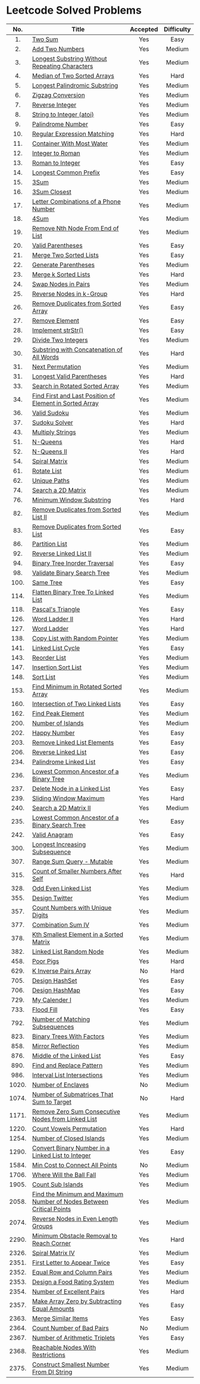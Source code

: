 # Leetcode Solved Problems

|  No.  | Title                                                                                                                                                                       | Accepted | Difficulty |
| :---: | --------------------------------------------------------------------------------------------------------------------------------------------------------------------------- | :------: | :--------: |
|  1.   | [Two Sum](https://leetcode.com/problems/two-sum)                                                                                                                            |   Yes    |    Easy    |
|  2.   | [Add Two Numbers](https://leetcode.com/add-two-numbers)                                                                                                                     |   Yes    |   Medium   |
|  3.   | [Longest Substring Without Repeating Characters](https://leetcode.com/problems/longest-substring-without-repeating-characters/)                                             |   Yes    |   Medium   |
|  4.   | [Median of Two Sorted Arrays](https://leetcode.com/problems/median-of-two-sorted-arrays/)                                                                                   |   Yes    |    Hard    |
|  5.   | [Longest Palindromic Substring](https://leetcode.com/problems/longest-palindromic-substring/)                                                                               |   Yes    |   Medium   |
|  6.   | [Zigzag Conversion](https://leetcode.com/problems/zigzag-conversion/)                                                                                                       |   Yes    |   Medium   |
|  7.   | [Reverse Integer](https://leetcode.com/problems/reverse-integer/)                                                                                                           |   Yes    |   Medium   |
|  8.   | [String to Integer (atoi)](https://leetcode.com/problems/string-to-integer-atoi/submissions/)                                                                               |   Yes    |   Medium   |
|  9.   | [Palindrome Number](https://leetcode.com/problems/palindrome-number/submissions/)                                                                                           |   Yes    |    Easy    |
|  10.  | [Regular Expression Matching](https://leetcode.com/problems/regular-expression-matching/)                                                                                   |   Yes    |    Hard    |
|  11.  | [Container With Most Water](https://leetcode.com/problems/container-with-most-water/)                                                                                       |   Yes    |   Medium   |
|  12.  | [Integer to Roman](https://leetcode.com/problems/integer-to-roman/)                                                                                                         |   Yes    |   Medium   |
|  13.  | [Roman to Integer](https://leetcode.com/problems/roman-to-integer/)                                                                                                         |   Yes    |    Easy    |
|  14.  | [Longest Common Prefix](https://leetcode.com/problems/longest-common-prefix/submissions/)                                                                                   |   Yes    |    Easy    |
|  15.  | [3Sum](https://leetcode.com/problems/3sum)                                                                                                                                  |   Yes    |   Medium   |
|  16.  | [3Sum Closest](https://leetcode.com/problems/3sum-closest/)                                                                                                                 |   Yes    |   Medium   |
|  17.  | [Letter Combinations of a Phone Number](https://leetcode.com/problems/letter-combinations-of-a-phone-number/)                                                               |   Yes    |   Medium   |
|  18.  | [4Sum](https://leetcode.com/problems/4sum)                                                                                                                                  |   Yes    |   Medium   |
|  19.  | [Remove Nth Node From End of List](https://leetcode.com/problems/remove-nth-node-from-end-of-list/)                                                                         |   Yes    |   Medium   |
|  20.  | [Valid Parentheses](https://leetcode.com/problems/valid-parentheses/)                                                                                                       |   Yes    |    Easy    |
|  21.  | [Merge Two Sorted Lists](https://leetcode.com/problems/merge-two-sorted-lists/)                                                                                             |   Yes    |    Easy    |
|  22.  | [Generate Parentheses](https://leetcode.com/problems/generate-parentheses/)                                                                                                 |   Yes    |   Medium   |
|  23.  | [Merge k Sorted Lists](https://leetcode.com/problems/merge-k-sorted-lists/)                                                                                                 |   Yes    |    Hard    |
|  24.  | [Swap Nodes in Pairs](https://leetcode.com/problems/swap-nodes-in-pairs/)                                                                                                   |   Yes    |   Medium   |
|  25.  | [Reverse Nodes in k-Group](https://leetcode.com/problems/reverse-nodes-in-k-group/)                                                                                         |   Yes    |    Hard    |
|  26.  | [Remove Duplicates from Sorted Array](https://leetcode.com/problems/remove-duplicates-from-sorted-array/)                                                                   |   Yes    |    Easy    |
|  27.  | [Remove Element](https://leetcode.com/problems/remove-element/)                                                                                                             |   Yes    |    Easy    |
|  28.  | [Implement strStr()](https://leetcode.com/problems/implement-strstr/)                                                                                                       |   Yes    |    Easy    |
|  29.  | [Divide Two Integers](https://leetcode.com/problems/divide-two-integers/)                                                                                                   |   Yes    |   Medium   |
|  30.  | [Substring with Concatenation of All Words](https://leetcode.com/problems/substring-with-concatenation-of-all-words/)                                                       |   Yes    |    Hard    |
|  31.  | [Next Permutation](https://leetcode.com/problems/next-permutation/)                                                                                                         |   Yes    |   Medium   |
|  31.  | [Longest Valid Parentheses](https://leetcode.com/problems/longest-valid-parentheses/)                                                                                       |   Yes    |    Hard    |
|  33.  | [Search in Rotated Sorted Array](https://leetcode.com/problems/search-in-rotated-sorted-array/)                                                                             |   Yes    |   Medium   |
|  34.  | [ Find First and Last Position of Element in Sorted Array](https://leetcode.com/problems/find-first-and-last-position-of-element-in-sorted-array/)                          |   Yes    |   Medium   |
|  36.  | [Valid Sudoku](https://leetcode.com/problems/valid-sudoku/)                                                                                                                 |   Yes    |   Medium   |
|  37.  | [Sudoku Solver](https://leetcode.com/problems/sudoku-solver/)                                                                                                               |   Yes    |    Hard    |
|  43.  | [Multiply Strings](https://leetcode.com/problems/multiply-strings/)                                                                                                         |   Yes    |   Medium   |
|  51.  | [N-Queens](https://leetcode.com/problems/n-queens/)                                                                                                                         |   Yes    |    Hard    |
|  52.  | [N-Queens II](https://leetcode.com/problems/n-queens-ii/)                                                                                                                   |   Yes    |    Hard    |
|  54.  | [Spiral Matrix](https://leetcode.com/problems/spiral-matrix/)                                                                                                               |   Yes    |   Medium   |
|  61.  | [Rotate List](https://leetcode.com/problems/rotate-list/)                                                                                                                   |   Yes    |   Medium   |
|  62.  | [Unique Paths](https://leetcode.com/problems/unique-paths/)                                                                                                                 |   Yes    |   Medium   |
|  74.  | [Search a 2D Matrix](https://leetcode.com/problems/search-a-2d-matrix/)                                                                                                     |   Yes    |   Medium   |
|  76.  | [Minimum Window Substring](https://leetcode.com/problems/minimum-window-substring/)                                                                                         |   Yes    |    Hard    |
|  82.  | [Remove Duplicates from Sorted List II](https://leetcode.com/problems/remove-duplicates-from-sorted-list-ii/)                                                               |   Yes    |   Medium   |
|  83.  | [Remove Duplicates from Sorted List](https://leetcode.com/problems/remove-duplicates-from-sorted-list/)                                                                     |   Yes    |    Easy    |
|  86.  | [Partition List](https://leetcode.com/problems/partition-list/)                                                                                                             |   Yes    |   Medium   |
|  92.  | [Reverse Linked List II](https://leetcode.com/problems/reverse-linked-list-ii)                                                                                              |   Yes    |   Medium   |
|  94.  | [Binary Tree Inorder Traversal](https://leetcode.com/problems/binary-tree-inorder-traversal/)                                                                               |   Yes    |    Easy    |
|  98.  | [Validate Binary Search Tree](https://leetcode.com/problems/validate-binary-search-tree/)                                                                                   |   Yes    |   Medium   |
| 100.  | [Same Tree](https://leetcode.com/problems/same-tree/)                                                                                                                       |   Yes    |    Easy    |
| 114.  | [Flatten Binary Tree To Linked List](https://leetcode.com/problems/flatten-binary-tree-to-linked-list/)                                                                     |   Yes    |   Medium   |
| 118.  | [Pascal's Triangle](https://leetcode.com/problems/pascals-triangle/)                                                                                                        |   Yes    |    Easy    |
| 126.  | [Word Ladder II](https://leetcode.com/problems/word-ladder-ii/)                                                                                                             |   Yes    |    Hard    |
| 127.  | [Word Ladder](https://leetcode.com/problems/word-ladder/)                                                                                                                   |   Yes    |    Hard    |
| 138.  | [Copy List with Random Pointer](https://leetcode.com/problems/copy-list-with-random-pointer/)                                                                               |   Yes    |   Medium   |
| 141.  | [Linked List Cycle](https://leetcode.com/problems/linked-list-cycle/)                                                                                                       |   Yes    |    Easy    |
| 143.  | [Reorder List](https://leetcode.com/problems/reorder-list/)                                                                                                                 |   Yes    |   Medium   |
| 147.  | [Insertion Sort List](https://leetcode.com/problems/insertion-sort-list/)                                                                                                   |   Yes    |   Medium   |
| 148.  | [Sort List](https://leetcode.com/problems/sort-list/)                                                                                                                       |   Yes    |   Medium   |
| 153.  | [Find Minimum in Rotated Sorted Array](https://leetcode.com/problems/find-minimum-in-rotated-sorted-array/)                                                                 |   Yes    |   Medium   |
| 160.  | [Intersection of Two Linked Lists](https://leetcode.com/problems/intersection-of-two-linked-lists/)                                                                         |   Yes    |    Easy    |
| 162.  | [Find Peak Element](https://leetcode.com/problems/find-peak-element/)                                                                                                       |   Yes    |   Medium   |
| 200.  | [Number of Islands](https://leetcode.com/problems/number-of-islands/)                                                                                                       |   Yes    |   Medium   |
| 202.  | [Happy Number](https://leetcode.com/problems/happy-number/)                                                                                                                 |   Yes    |    Easy    |
| 203.  | [Remove Linked List Elements](https://leetcode.com/problems/remove-linked-list-elements/)                                                                                   |   Yes    |    Easy    |
| 206.  | [Reverse Linked List](https://leetcode.com/problems/reverse-linked-list/)                                                                                                   |   Yes    |    Easy    |
| 234.  | [Palindrome Linked List](https://leetcode.com/problems/palindrome-linked-list/)                                                                                             |   Yes    |    Easy    |
| 236.  | [Lowest Common Ancestor of a Binary Tree](https://leetcode.com/problems/lowest-common-ancestor-of-a-binary-tree/)                                                           |   Yes    |   Medium   |
| 237.  | [Delete Node in a Linked List](https://leetcode.com/problems/delete-node-in-a-linked-list/)                                                                                 |   Yes    |    Easy    |
| 239.  | [Sliding Window Maximum](https://leetcode.com/problems/sliding-window-maximum/)                                                                                             |   Yes    |    Hard    |
| 240.  | [Search a 2D Matrix II](https://leetcode.com/problems/search-a-2d-matrix-ii/)                                                                                               |   Yes    |   Medium   |
| 235.  | [Lowest Common Ancestor of a Binary Search Tree](https://leetcode.com/problems/lowest-common-ancestor-of-a-binary-search-tree/)                                             |   Yes    |    Easy    |
| 242.  | [Valid Anagram](https://leetcode.com/problems/valid-anagram/)                                                                                                               |   Yes    |    Easy    |
| 300.  | [Longest Increasing Subsequence](https://leetcode.com/problems/longest-increasing-subsequence/)                                                                             |   Yes    |   Medium   |
| 307.  | [Range Sum Query - Mutable](https://leetcode.com/problems/range-sum-query-mutable/)                                                                                         |   Yes    |   Medium   |
| 315.  | [Count of Smaller Numbers After Self](https://leetcode.com/problems/count-of-smaller-numbers-after-self/)                                                                   |   Yes    |    Hard    |
| 328.  | [Odd Even Linked List](https://leetcode.com/problems/odd-even-linked-list/)                                                                                                 |   Yes    |   Medium   |
| 355.  | [Design Twitter](https://leetcode.com/problems/design-twitter/)                                                                                                             |   Yes    |   Medium   |
| 357.  | [Count Numbers with Unique Digits](https://leetcode.com/problems/count-numbers-with-unique-digits/)                                                                         |   Yes    |   Medium   |
| 377.  | [Combination Sum IV](https://leetcode.com/problems/combination-sum-iv/)                                                                                                     |   Yes    |   Medium   |
| 378.  | [Kth Smallest Element in a Sorted Matrix](https://leetcode.com/problems/kth-smallest-element-in-a-sorted-matrix/)                                                           |   Yes    |   Medium   |
| 382.  | [Linked List Random Node](https://leetcode.com/problems/linked-list-random-node/)                                                                                           |   Yes    |   Medium   |
| 458.  | [Poor Pigs](https://leetcode.com/problems/poor-pigs/)                                                                                                                       |   Yes    |    Hard    |
| 629.  | [K Inverse Pairs Array](https://leetcode.com/problems/k-inverse-pairs-array/)                                                                                               |    No    |    Hard    |
| 705.  | [Design HashSet](https://leetcode.com/problems/design-hashset/)                                                                                                             |   Yes    |    Easy    |
| 706.  | [Design HashMap](https://leetcode.com/problems/design-hashmap/)                                                                                                             |   Yes    |    Easy    |
| 729.  | [My Calender I](https://leetcode.com/problems/my-calendar-i/)                                                                                                               |   Yes    |   Medium   |
| 733.  | [Flood Fill](https://leetcode.com/problems/flood-fill/)                                                                                                                     |   Yes    |    Easy    |
| 792.  | [ Number of Matching Subsequences](https://leetcode.com/problems/number-of-matching-subsequences/)                                                                          |   Yes    |   Medium   |
| 823.  | [Binary Trees With Factors](https://leetcode.com/problems/binary-trees-with-factors/)                                                                                       |   Yes    |   Medium   |
| 858.  | [Mirror Reflection](https://leetcode.com/problems/mirror-reflection/)                                                                                                       |   Yes    |   Medium   |
| 876.  | [Middle of the Linked List](https://leetcode.com/problems/middle-of-the-linked-list/)                                                                                       |   Yes    |    Easy    |
| 890.  | [Find and Replace Pattern](https://leetcode.com/problems/find-and-replace-pattern/)                                                                                         |   Yes    |   Medium   |
| 986.  | [Interval List Intersections](https://leetcode.com/problems/interval-list-intersections/)                                                                                   |   Yes    |   Medium   |
| 1020. | [Number of Enclaves](https://leetcode.com/problems/number-of-enclaves/)                                                                                                     |    No    |   Medium   |
| 1074. | [Number of Submatrices That Sum to Target](https://leetcode.com/problems/number-of-submatrices-that-sum-to-target/)                                                         |    No    |    Hard    |
| 1171. | [Remove Zero Sum Consecutive Nodes from Linked List](https://leetcode.com/problems/remove-zero-sum-consecutive-nodes-from-linked-list/)                                     |   Yes    |   Medium   |
| 1220. | [Count Vowels Permutation](https://leetcode.com/problems/count-vowels-permutation/submissions/)                                                                             |   Yes    |    Hard    |
| 1254. | [Number of Closed Islands](https://leetcode.com/problems/number-of-closed-islands/)                                                                                         |   Yes    |   Medium   |
| 1290. | [Convert Binary Number in a Linked List to Integer](https://leetcode.com/problems/convert-binary-number-in-a-linked-list-to-integer/)                                       |   Yes    |    Easy    |
| 1584. | [Min Cost to Connect All Points](https://leetcode.com/problems/min-cost-to-connect-all-points/)                                                                             |    No    |   Medium   |
| 1706. | [Where Will the Ball Fall](https://leetcode.com/problems/where-will-the-ball-fall/)                                                                                         |   Yes    |   Medium   |
| 1905. | [Count Sub Islands](https://leetcode.com/problems/count-sub-islands/)                                                                                                       |   Yes    |   Medium   |
| 2058. | [Find the Minimum and Maximum Number of Nodes Between Critical Points](https://leetcode.com/problems/find-the-minimum-and-maximum-number-of-nodes-between-critical-points/) |   Yes    |   Medium   |
| 2074. | [Reverse Nodes in Even Length Groups](https://leetcode.com/problems/reverse-nodes-in-even-length-groups/)                                                                   |   Yes    |   Medium   |
| 2290. | [Minimum Obstacle Removal to Reach Corner](https://leetcode.com/problems/minimum-obstacle-removal-to-reach-corner/)                                                         |   Yes    |    Hard    |
| 2326. | [Spiral Matrix IV](https://leetcode.com/problems/spiral-matrix-iv/)                                                                                                         |   Yes    |   Medium   |
| 2351. | [First Letter to Appear Twice](https://leetcode.com/problems/first-letter-to-appear-twice/)                                                                                 |   Yes    |    Easy    |
| 2352. | [Equal Row and Column Pairs](https://leetcode.com/problems/equal-row-and-column-pairs/)                                                                                     |   Yes    |   Medium   |
| 2353. | [Design a Food Rating System](https://leetcode.com/problems/design-a-food-rating-system/)                                                                                   |   Yes    |   Medium   |
| 2354. | [Number of Excellent Pairs](https://leetcode.com/problems/number-of-excellent-pairs/)                                                                                       |   Yes    |    Hard    |
| 2357. | [Make Array Zero by Subtracting Equal Amounts](https://leetcode.com/problems/make-array-zero-by-subtracting-equal-amounts/)                                                 |   Yes    |    Easy    |
| 2363. | [Merge Similar Items](https://leetcode.com/problems/merge-similar-items/)                                                                                                   |   Yes    |    Easy    |
| 2364. | [Count Number of Bad Pairs](https://leetcode.com/problems/count-number-of-bad-pairs/)                                                                                       |    No    |   Medium   |
| 2367. | [Number of Arithmetic Triplets](https://leetcode.com/problems/number-of-arithmetic-triplets/)                                                                               |   Yes    |    Easy    |
| 2368. | [Reachable Nodes With Restrictions](https://leetcode.com/problems/reachable-nodes-with-restrictions/)                                                                       |   Yes    |   Medium   |
| 2375. | [ Construct Smallest Number From DI String](https://leetcode.com/problems/construct-smallest-number-from-di-string/)                                                        |   Yes    |   Medium   |
